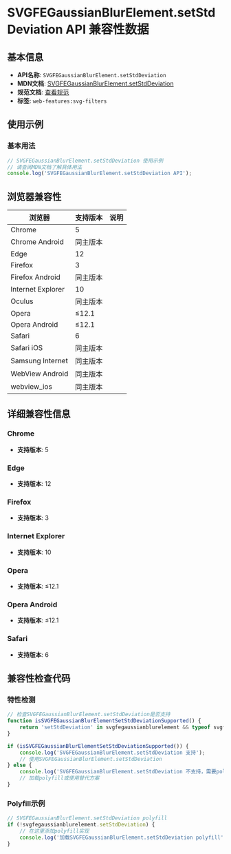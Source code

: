 # SVGFEGaussianBlurElement.setStdDeviation API 兼容性数据

## 基本信息

- **API名称**: `SVGFEGaussianBlurElement.setStdDeviation`
- **MDN文档**: [SVGFEGaussianBlurElement.setStdDeviation](https://developer.mozilla.org/docs/Web/API/SVGFEGaussianBlurElement/setStdDeviation)
- **规范文档**: [查看规范](https://drafts.fxtf.org/filter-effects/#dom-svgfegaussianblurelement-setstddeviation)
- **标签**: `web-features:svg-filters`

## 使用示例

### 基本用法

```javascript
// SVGFEGaussianBlurElement.setStdDeviation 使用示例
// 请查阅MDN文档了解具体用法
console.log('SVGFEGaussianBlurElement.setStdDeviation API');
```

## 浏览器兼容性

| 浏览器 | 支持版本 | 说明 |
|--------|----------|------|
| Chrome | 5 |  |
| Chrome Android | 同主版本 |  |
| Edge | 12 |  |
| Firefox | 3 |  |
| Firefox Android | 同主版本 |  |
| Internet Explorer | 10 |  |
| Oculus | 同主版本 |  |
| Opera | ≤12.1 |  |
| Opera Android | ≤12.1 |  |
| Safari | 6 |  |
| Safari iOS | 同主版本 |  |
| Samsung Internet | 同主版本 |  |
| WebView Android | 同主版本 |  |
| webview_ios | 同主版本 |  |

## 详细兼容性信息

### Chrome

- **支持版本**: 5

### Edge

- **支持版本**: 12

### Firefox

- **支持版本**: 3

### Internet Explorer

- **支持版本**: 10

### Opera

- **支持版本**: ≤12.1

### Opera Android

- **支持版本**: ≤12.1

### Safari

- **支持版本**: 6

## 兼容性检查代码

### 特性检测

```javascript
// 检查SVGFEGaussianBlurElement.setStdDeviation是否支持
function isSVGFEGaussianBlurElementSetStdDeviationSupported() {
    return 'setStdDeviation' in svgfegaussianblurelement && typeof svgfegaussianblurelement.setStdDeviation === 'function';
}

if (isSVGFEGaussianBlurElementSetStdDeviationSupported()) {
    console.log('SVGFEGaussianBlurElement.setStdDeviation 支持');
    // 使用SVGFEGaussianBlurElement.setStdDeviation
} else {
    console.log('SVGFEGaussianBlurElement.setStdDeviation 不支持，需要polyfill');
    // 加载polyfill或使用替代方案
}
```

### Polyfill示例

```javascript
// SVGFEGaussianBlurElement.setStdDeviation polyfill
if (!svgfegaussianblurelement.setStdDeviation) {
    // 在这里添加polyfill实现
    console.log('加载SVGFEGaussianBlurElement.setStdDeviation polyfill');
}
```

